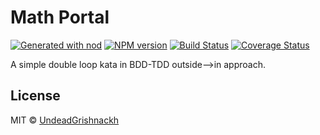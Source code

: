# Math Portal

[![Generated with nod](https://img.shields.io/badge/generator-nod-2196F3.svg?style=flat-square)](https://github.com/diegohaz/nod)
[![NPM version](https://img.shields.io/npm/v/boilerplate-nodejs.svg?style=flat-square)](https://npmjs.org/package/boilerplate-nodejs)
[![Build Status](https://travis-ci.org/undeadgrishnackh/MathPortal.svg?branch=master)](https://travis-ci.org/undeadgrishnackh/MathPortal) [![Coverage Status](https://img.shields.io/codecov/c/github//boilerplate-nodejs/master.svg?style=flat-square)](https://codecov.io/gh/undeadgrishnackh/MathPortal/branch/master)

A simple double loop kata in BDD-TDD outside-->in approach.

## License

MIT © [UndeadGrishnackh](https://github.com/)
